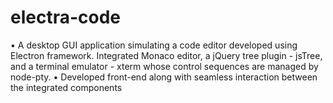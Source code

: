 # electra-code
•	A desktop GUI application simulating a code editor developed using Electron framework. Integrated Monaco editor, a jQuery tree plugin - jsTree, and a terminal emulator - xterm whose control sequences are managed by node-pty.
•	Developed front-end along with seamless interaction between the integrated components
